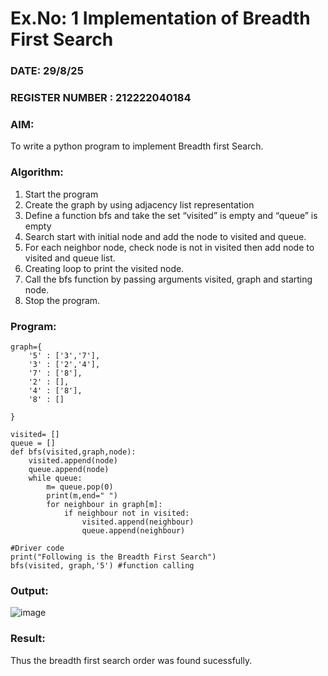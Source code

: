 # Ex.No: 1  Implementation of Breadth First Search 
### DATE: 29/8/25                                                                          
### REGISTER NUMBER : 212222040184
### AIM: 
To write a python program to implement Breadth first Search. 
### Algorithm:
1. Start the program
2. Create the graph by using adjacency list representation
3. Define a function bfs and take the set “visited” is empty and “queue” is empty
4. Search start with initial node and add the node to visited and queue.
5. For each neighbor node, check node is not in visited then add node to visited and queue list.
6.  Creating loop to print the visited node.
7.   Call the bfs function by passing arguments visited, graph and starting node.
8.   Stop the program.
### Program:
```
graph={
    '5' : ['3','7'],
    '3' : ['2','4'],
    '7' : ['8'],
    '2' : [],
    '4' : ['8'],
    '8' : []
    
}

visited= []
queue = []
def bfs(visited,graph,node):
    visited.append(node)
    queue.append(node)
    while queue:
        m= queue.pop(0)
        print(m,end=" ")
        for neighbour in graph[m]:
            if neighbour not in visited:
                visited.append(neighbour)
                queue.append(neighbour)
                  
#Driver code
print("Following is the Breadth First Search")
bfs(visited, graph,'5') #function calling
```










### Output:
![image](https://github.com/user-attachments/assets/99bdd65b-d859-47e4-a211-718aad6be3eb)



### Result:
Thus the breadth first search order was found sucessfully.
